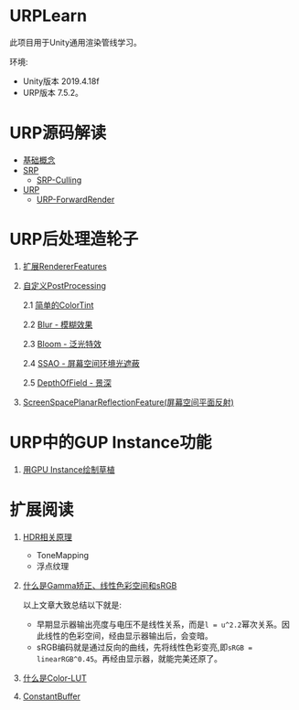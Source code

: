 # URPLearn

此项目用于Unity通用渲染管线学习。

环境:

- Unity版本 2019.4.18f
- URP版本 7.5.2。


# URP源码解读

- [基础概念](https://github.com/wlgys8/URPLearn/wiki/URP-Basic-Concept)
- [SRP](https://github.com/wlgys8/URPLearn/wiki/SRP-Custom)
    - [SRP-Culling](https://github.com/wlgys8/URPLearn/wiki/SRP-Culling)
- [URP](https://github.com/wlgys8/URPLearn/wiki/URP-Source)
    - [URP-ForwardRender](https://github.com/wlgys8/URPLearn/wiki/URP-ForwardRender)

# URP后处理造轮子

1. [扩展RendererFeatures](https://github.com/wlgys8/URPLearn/wiki/Custom-Renderer-Features)

2. [自定义PostProcessing](https://github.com/wlgys8/URPLearn/tree/master/Assets/URPLearn/CustomPostProcessing)

    2.1 [简单的ColorTint](https://github.com/wlgys8/URPLearn/tree/master/Assets/URPLearn/ColorTint)

    2.2 [Blur - 模糊效果](https://github.com/wlgys8/URPLearn/tree/master/Assets/URPLearn/Blur)

    2.3 [Bloom - 泛光特效](https://github.com/wlgys8/URPLearn/tree/master/Assets/URPLearn/Bloom)

    2.4 [SSAO - 屏幕空间环境光遮蔽](https://github.com/wlgys8/URPLearn/tree/master/Assets/URPLearn/SSAO)

    2.5 [DepthOfField - 景深](https://github.com/wlgys8/URPLearn/tree/master/Assets/URPLearn/DepthOfField)

3. [ScreenSpacePlanarReflectionFeature(屏幕空间平面反射)](https://github.com/wlgys8/URPLearn/tree/master/Assets/URPLearn/ScreenSpacePlanarReflection)

# URP中的GUP Instance功能

1. [用GPU Instance绘制草植](https://github.com/wlgys8/URPLearn/tree/master/Assets/URPLearn/GrassGPUInstances)

# 扩展阅读

1. [HDR相关原理](https://github.com/wlgys8/URPLearn/wiki/HDR)
    - ToneMapping
    - 浮点纹理
2. [什么是Gamma矫正、线性色彩空间和sRGB](https://zhuanlan.zhihu.com/p/66558476)

    以上文章大致总结以下就是:
    - 早期显示器输出亮度与电压不是线性关系，而是`l = u^2.2`幂次关系。因此线性的色彩空间，经由显示器输出后，会变暗。
    - sRGB编码就是通过反向的曲线，先将线性色彩变亮,即`sRGB = linearRGB^0.45`。再经由显示器，就能完美还原了。

3. [什么是Color-LUT](https://zhuanlan.zhihu.com/p/43241990)

4. [ConstantBuffer](https://github.com/wlgys8/URPLearn/wiki/CBuffer)




